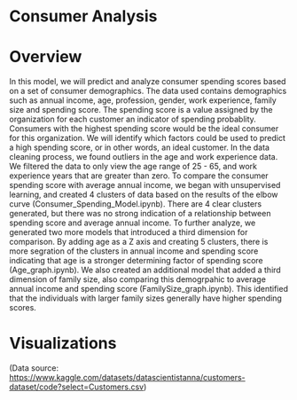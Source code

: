 # Consumer Analysis
# Overview
In this model, we will predict and analyze consumer spending scores based on a set of consumer demographics. The data used contains demographics such as annual income, age, profession, gender, work experience, family size and spending score. The spending score is a value assigned by the organization for each customer an indicator of spending probablity. Consumers with the highest spending score would be the ideal consumer for this organization. We will identify which factors could be used to predict a high spending score, or in other words, an ideal customer. In the data cleaning process, we found outliers in the age and work experience data. We filtered the data to only view the age range of 25 - 65, and work experience years that are greater than zero. To compare the consumer spending score with average annual income, we began with unsupervised learning, and created 4 clusters of data based on the results of the elbow curve (Consumer_Spending_Model.ipynb). There are 4 clear clusters generated, but there was no strong indication of a relationship between spending score and average annual income. To further analyze, we generated two more models that introduced a third dimension for comparison. By adding age as a Z axis and creating 5 clusters, there is more segration of the clusters in annual income and spending score indicating that age is a stronger determining factor of spending score (Age_graph.ipynb). We also created an additional model that added a third dimension of family size, also comparing this demogrpahic to average annual income and spending score (FamilySize_graph.ipynb). This identified that the individuals with larger family sizes generally have higher spending scores.

# Visualizations

(Data source: https://www.kaggle.com/datasets/datascientistanna/customers-dataset/code?select=Customers.csv)
